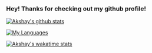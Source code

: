 ### Hey! Thanks for checking out my github profile!

<!--
**akshayakula/akshayakula** is a ✨ _special_ ✨ repository because its `README.md` (this file) appears on your GitHub profile.

Here are some ideas to get you started:

- 🔭 I’m currently working on ...
- 🌱 I’m currently learning ...
- 👯 I’m looking to collaborate on ...
- 🤔 I’m looking for help with ...
- 💬 Ask me about ...
- 📫 How to reach me: ...
- 😄 Pronouns: ...
- ⚡ Fun fact: ...
-->

[![Akshay's github stats](https://github-readme-stats.vercel.app/api?username=akshayakula&count_private=true&show_icons=true&theme=dark&hide_rank=false)](https://github.com/anuraghazra/github-readme-stats)

[![My Languages](https://github-readme-stats.vercel.app/api/top-langs/?username=akshayakula&layout=compact&theme=dark)](https://github.com/anuraghazra/github-readme-stats)

[![Akshay's wakatime stats](https://github-readme-stats.vercel.app/api/wakatime?username=@akshayakula&theme=dark)](https://github.com/anuraghazra/github-readme-stats)
